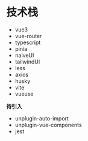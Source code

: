 # 技术栈
- vue3
- vue-router
- typescript
- pinia
- naiveUI
- tailwindUI
- less
- axios
- husky
- vite
- vueuse

**待引入**
- unplugin-auto-import
- unplugin-vue-components
- jest
